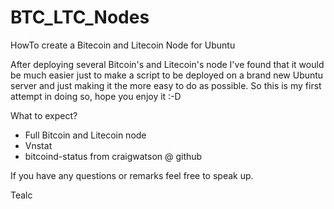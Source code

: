 # BTC_LTC_Nodes
HowTo create a Bitecoin and Litecoin Node for Ubuntu

After deploying several Bitcoin's and Litecoin's node I've found that it would be much easier just to make a script to be deployed on a brand new Ubuntu server and just making it the more easy to do as possible.
So this is my first attempt in doing so, hope you enjoy it :-D

What to expect?
- Full Bitcoin and Litecoin node
- Vnstat
- bitcoind-status from craigwatson @ github

If you have any questions or remarks feel free to speak up.

Tealc
